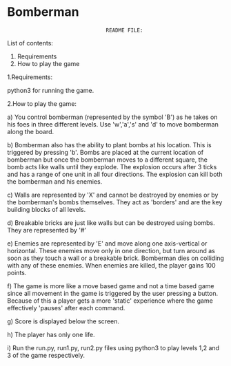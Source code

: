 # Bomberman

								 	README FILE:
List of contents:

1. Requirements
2. How to play the game


1.Requirements:
  
  python3 for running the game.

2.How to play the game:

  a) You control bomberman (represented by the symbol 'B') as he takes on his foes in three different levels. Use 'w','a','s' and 'd' to move bomberman along the board. 

  b) Bomberman also has the ability to plant bombs at his location. This is triggered by pressing 'b'. Bombs are placed at the current location of bomberman but once the bomberman moves to a different square, the bomb acts like walls until they explode. The explosion occurs after 3 ticks and has a range of one unit in all four directions. The explosion can kill both the bomberman and his enemies. 

  c) Walls are represented by 'X' and cannot be destroyed by enemies or by the bomberman's bombs themselves. They act as 'borders' and are the key building blocks of all levels.

  d) Breakable bricks are just like walls but can be destroyed using bombs. They are represented by '#'

  e) Enemies are represented by 'E' and move along one axis-vertical or horizontal. These enemies move only in one direction, but turn around as soon as they touch a wall or a breakable brick. Bomberman dies on colliding with any of these enemies. When enemies are killed, the player gains 100 points.

  f) The game is more like a move based game and not a time based game since all movement in the game is triggered by the user pressing a button. Because of this a player gets a more 'static' experience where the game effectively 'pauses' after each command.

  g) Score is displayed below the screen.

  h) The player has only one life.

  i) Run the run.py, run1.py, run2.py files using python3 to play levels 1,2 and 3 of the game respectively.       


